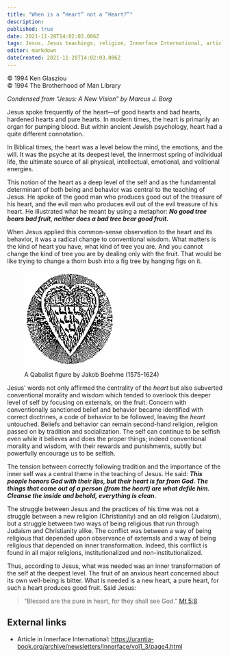 ```yaml
---
title: "When is a “Heart” not a “Heart?”"
description: 
published: true
date: 2021-11-28T14:02:03.086Z
tags: Jesus, Jesus teachings, religion, Innerface International, article
editor: markdown
dateCreated: 2021-11-28T14:02:03.086Z
---
```


<p class="v-card v-sheet theme--light grey lighten-3 px-2">© 1994 Ken Glasziou<br>© 1994 The Brotherhood of Man Library</p>

_Condensed from “Jesus: A New Vision” by Marcus J. Borg_

Jesus spoke frequently of the heart—of good hearts and bad hearts, hardened hearts and pure hearts. In modern times, the heart is primarily an organ for pumping blood. But within ancient Jewish psychology, heart had a quite different connotation.

In Biblical times, the heart was a level below the mind, the emotions, and the will. It was the psyche at its deepest level, the innermost spring of individual life, the ultimate source of all physical, intellectual, emotional, and volitional energies.

This notion of the heart as a deep level of the self and as the fundamental determinant of both being and behavior was central to the teaching of Jesus. He spoke of the good man who produces good out of the treasure of his heart, and the evil man who produces evil out of the evil treasure of his heart. He illustrated what he meant by using a metaphor: ***No good tree bears bad fruit, neither does a bad tree bear good fruit.***

When Jesus applied this common-sense observation to the heart and its behavior, it was a radical change to conventional wisdom. What matters is the kind of heart you have, what kind of tree you are. And you cannot change the kind of tree you are by dealing only with the fruit. That would be like trying to change a thorn bush into a fig tree by hanging figs on it.

<figure id="Figure_1" class="image urantiapedia image-style-align-right">
<img src="/image/article/Ken_Glasziou/When_is_a_Heart_not_a_Heart/004236.png">
<figcaption>A Qabalist figure by Jakob Boehme (1575-1624)</figcaption>
</figure>

Jesus' words not only affirmed the centrality of the _heart_ but also subverted conventional morality and wisdom which tended to overlook this deeper level of self by focusing on externals, on the fruit. Concern with conventionally sanctioned belief and behavior became identified with correct doctrines, a code of behavior to be followed, leaving the _heart_ untouched. Beliefs and behavior can remain second-hand religion, religion passed on by tradition and socialization. The self can continue to be selfish even while it believes and does the proper things; indeed conventional morality and wisdom, with their rewards and punishments, subtly but powerfully encourage us to be selfish.

The tension between correctly following tradition and the importance of the inner self was a central theme in the teaching of Jesus. He said: ***This people honors God with their lips, but their heart is far from God. The things that come out of a person (from the heart) are what defile him. Cleanse the inside and behold, everything is clean.***

The struggle between Jesus and the practices of his time was not a struggle between a new religion (Christianity) and an old religion (Judaism), but a struggle between two ways of being religious that run through Judaism and Christianity alike. The conflict was between a way of being religious that depended upon observance of externals and a way of being religious that depended on inner transformation. Indeed, this conflict is found in all major religions, institutionalized and non-institutionalized.

Thus, according to Jesus, what was needed was an inner transformation of the self at the deepest level. The fruit of an anxious heart concerned about its own well-being is bitter. What is needed is a new heart, a pure heart, for such a heart produces good fruit. Said Jesus:

> “Blessed are the pure in heart, for they shall see God.” [Mt 5:8](/en/Bible/Matthew/5#v8)

## External links

* Article in Innerface International: https://urantia-book.org/archive/newsletters/innerface/vol1_3/page4.html